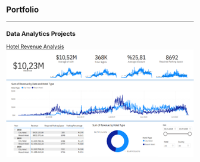 ## Portfolio

---

### Data Analytics Projects

[Hotel Revenue Analysis](projects/hotel_revenue_analysis)
<img src="assets/img/hotel_rev_dashboard.png"/>
